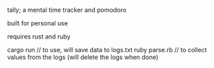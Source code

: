 tally; a mental time tracker and pomodoro

built for personal use

requires rust and ruby

cargo run // to use, will save data to logs.txt
ruby parse.rb // to collect values from the logs (will delete the logs when done)
